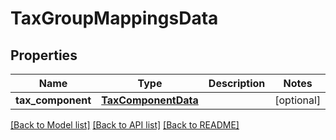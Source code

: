 # TaxGroupMappingsData

## Properties
Name | Type | Description | Notes
------------ | ------------- | ------------- | -------------
**tax_component** | [**TaxComponentData**](TaxComponentData.md) |  | [optional] 

[[Back to Model list]](../README.md#documentation-for-models) [[Back to API list]](../README.md#documentation-for-api-endpoints) [[Back to README]](../README.md)

